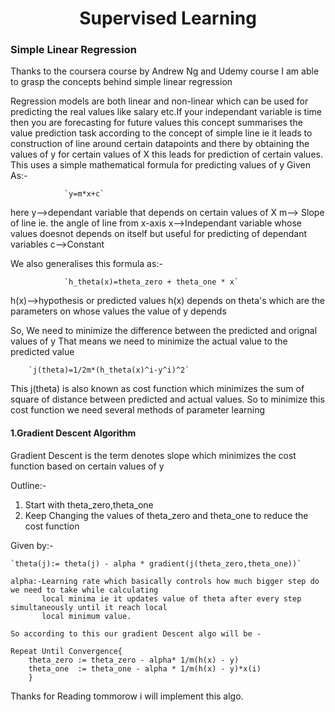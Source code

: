 <h1 align="center">Supervised Learning</h1>
<h3>Simple Linear Regression</h1>

Thanks to the coursera course by Andrew Ng and Udemy course I am able to grasp the concepts behind simple linear regression

Regression models are both linear and non-linear which can be used for predicting the real values like salary etc.If your independant
variable is time then you are forecasting for future values this concept summarises the value prediction task according to the
concept of simple line ie it leads to construction of line around certain datapoints and there by obtaining the values of y for certain
values of X this leads for prediction of certain values.
This uses a simple mathematical formula for predicting values of y Given As:-

                `y=m*x+c`

here y-->dependant variable that depends on certain values of X
m--> Slope of line ie. the angle of line from x-axis
x-->Independant variable whose values doesnot depends on itself but useful for predicting of dependant variables
c-->Constant 

We also generalises this formula as:-

                `h_theta(x)=theta_zero + theta_one * x`

h(x)-->hypothesis or predicted values
h(x) depends on theta's which are the parameters on whose values the value of y depends

So, We need to minimize the difference between the predicted and orignal values of y 
That means we need to minimize the actual value to the predicted value

		`j(theta)=1/2m*(h_theta(x)^i-y^i)^2`

This j(theta) is also known as cost function which minimizes the sum of square of distance between
predicted and actual values. So to minimize this cost function we need several methods of parameter learning

<h4>1.Gradient Descent Algorithm</h4>

Gradient Descent is the term denotes slope which minimizes the cost function based on certain values of y

Outline:-
1. Start with theta_zero,theta_one
2. Keep Changing the values of theta_zero and theta_one to reduce the cost function 

Given by:-

	`theta(j):= theta(j) - alpha * gradient(j(theta_zero,theta_one))`
	
	alpha:-Learning rate which basically controls how much bigger step do we need to take while calculating
	       local minima ie it updates value of theta after every step simultaneously until it reach local
	       local minimum value.
	       
	So according to this our gradient Descent algo will be -
	
	Repeat Until Convergence{
		theta_zero := theta_zero - alpha* 1/m(h(x) - y)
		theta_one  := theta_one - alpha * 1/m(h(x) - y)*x(i)
		}
		
Thanks for Reading tommorow i will implement this algo.

